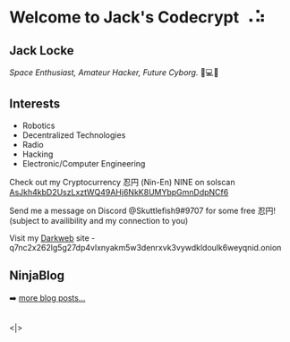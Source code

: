 # Welcome to Jack's Codecrypt ⠠⠵
## Jack Locke
*Space Enthusiast, Amateur Hacker, Future Cyborg.* 🚀💻🤖

## Interests
- Robotics
- Decentralized Technologies
- Radio
- Hacking
- Electronic/Computer Engineering 

Check out my Cryptocurrency 忍円 (Nin-En) NINE on solscan
[AsJkh4kbD2UszLxztWQ49AHj6NkK8UMYbpGmnDdpNCf6](https://solscan.io/token/AsJkh4kbD2UszLxztWQ49AHj6NkK8UMYbpGmnDdpNCf6)

Send me a message on Discord @Skuttlefish9#9707 for some free 忍円! 
(subject to availibility and my connection to you)

Visit my [Darkweb](q7nc2x262lg5g27dp4vlxnyakm5w3denrxvk3vywdkldoulk6weyqnid.onion) site - q7nc2x262lg5g27dp4vlxnyakm5w3denrxvk3vywdkldoulk6weyqnid.onion

## NinjaBlog

➡️ [more blog posts...](https://ninjajoe9.github.io/)

<br />
<|>
